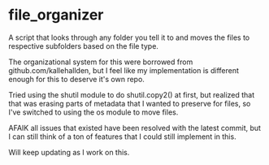 # file_organizer

A script that looks through any folder you tell it to and moves the files to respective subfolders based on the file type.

The organizational system for this were borrowed from github.com/kallehallden, but I feel like my implementation is different enough for this to deserve it's own repo.

Tried using the shutil module to do shutil.copy2() at first, but realized that that was erasing parts of metadata that I wanted to preserve for files, so I've switched to using the os module to move files.

AFAIK all issues that existed have been resolved with the latest commit, but I can still think of a ton of features that I could still implement in this.

Will keep updating as I work on this.
